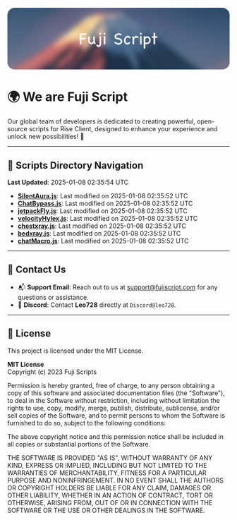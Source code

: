 ![Banner](.github/b.webp)

# 🌍 **We are Fuji Script**

Our global team of developers is dedicated to creating powerful, open-source scripts for Rise Client, designed to enhance your experience and unlock new possibilities! 🌟

---
<!-- SCRIPTS_NAVIGATION_START -->
## 📂 **Scripts Directory Navigation**

**Last Updated**: 2025-01-08 02:35:54 UTC

- **[SilentAura.js](scripts/SilentAura.js)**: Last modified on 2025-01-08 02:35:52 UTC
- **[ChatBypass.js](scripts/ChatBypass.js)**: Last modified on 2025-01-08 02:35:52 UTC
- **[jetpackFly.js](scripts/jetpackFly.js)**: Last modified on 2025-01-08 02:35:52 UTC
- **[velocityHylex.js](scripts/velocityHylex.js)**: Last modified on 2025-01-08 02:35:52 UTC
- **[chestxray.js](scripts/chestxray.js)**: Last modified on 2025-01-08 02:35:52 UTC
- **[bedxray.js](scripts/bedxray.js)**: Last modified on 2025-01-08 02:35:52 UTC
- **[chatMacro.js](scripts/chatMacro.js)**: Last modified on 2025-01-08 02:35:52 UTC

<!-- SCRIPTS_NAVIGATION_END -->

---

## 💬 **Contact Us**  
- 📬 **Support Email**: Reach out to us at [support@fujiscript.com](mailto:support@fujiscript.com) for any questions or assistance.  
- 💬 **Discord**: Contact **Leo728** directly at `Discord@leo728`.

---

## 📜 **License**

This project is licensed under the MIT License.  

**MIT License**  
Copyright (c) 2023 Fuji Scripts  

Permission is hereby granted, free of charge, to any person obtaining a copy of this software and associated documentation files (the "Software"), to deal in the Software without restriction, including without limitation the rights to use, copy, modify, merge, publish, distribute, sublicense, and/or sell copies of the Software, and to permit persons to whom the Software is furnished to do so, subject to the following conditions:  

The above copyright notice and this permission notice shall be included in all copies or substantial portions of the Software.  

THE SOFTWARE IS PROVIDED "AS IS", WITHOUT WARRANTY OF ANY KIND, EXPRESS OR IMPLIED, INCLUDING BUT NOT LIMITED TO THE WARRANTIES OF MERCHANTABILITY, FITNESS FOR A PARTICULAR PURPOSE AND NONINFRINGEMENT. IN NO EVENT SHALL THE AUTHORS OR COPYRIGHT HOLDERS BE LIABLE FOR ANY CLAIM, DAMAGES OR OTHER LIABILITY, WHETHER IN AN ACTION OF CONTRACT, TORT OR OTHERWISE, ARISING FROM, OUT OF OR IN CONNECTION WITH THE SOFTWARE OR THE USE OR OTHER DEALINGS IN THE SOFTWARE.  
